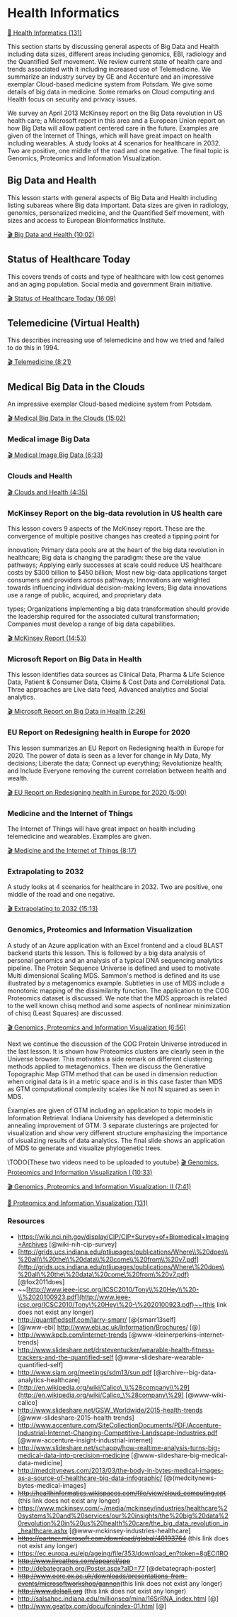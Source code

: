 # Health Informatics

[:scroll: Health Informatics
(131)](https://drive.google.com/open?id=0B6wqDMIyK2P7UGRJNmlkYkNkQk0)

This section starts by discussing general aspects of Big Data and Health
including data sizes, different areas including genomics, EBI, radiology
and the Quantified Self movement. We review current state of health care
and trends associated with it including increased use of Telemedicine.
We summarize an industry survey by GE and Accenture and an impressive
exemplar Cloud-based medicine system from Potsdam. We give some details
of big data in medicine. Some remarks on Cloud computing and Health
focus on security and privacy issues.

We survey an April 2013 McKinsey report on the Big Data revolution in US
health care; a Microsoft report in this area and a European Union report
on how Big Data will allow patient centered care in the future. Examples
are given of the Internet of Things, which will have great impact on
health including wearables. A study looks at 4 scenarios for healthcare
in 2032. Two are positive, one middle of the road and one negative. The
final topic is Genomics, Proteomics and Information Visualization.

## Big Data and Health

This lesson starts with general aspects of Big Data and Health including
listing subareas where Big data important. Data sizes are given in
radiology, genomics, personalized medicine, and the Quantified Self
movement, with sizes and access to European Bioinformatics Institute.

[:clapper: Big Data and Health
(10:02)](https://www.youtube.com/watch?v=ZkM-yZJQ1Cg)

## Status of Healthcare Today

This covers trends of costs and type of healthcare with low cost genomes
and an aging population. Social media and government Brain initiative.

[:clapper: Status of Healthcare Today
(16:09)](https://www.youtube.com/watch?v=x9TpdMBqYrk)

## Telemedicine (Virtual Health)

This describes increasing use of telemedicine and how we tried and
failed to do this in 1994.

[:clapper: Telemedicine
(8:21)](https://www.youtube.com/watch?v=Pe4CVXQaL_U)

## Medical Big Data in the Clouds

An impressive exemplar Cloud-based medicine system from Potsdam.

[:clapper: Medical Big Data in the Clouds
(15:02)](https://www.youtube.com/watch?v=GldSVijkJcM)

### Medical image Big Data

[:clapper: Medical Image Big Data
(6:33)](https://www.youtube.com/watch?v=GOcVtwx2R2k)

### Clouds and Health

[:clapper: Clouds and Health (4:35)](http://youtu.be/9Whkl_UPS5g)

### McKinsey Report on the big-data revolution in US health care

This lesson covers 9 aspects of the McKinsey report. These are the
convergence of multiple positive changes has created a tipping point for

innovation; Primary data pools are at the heart of the big data
revolution in healthcare; Big data is changing the paradigm: these are
the value pathways; Applying early successes at scale could reduce US
healthcare costs by \$300 billion to \$450 billion; Most new big-data
applications target consumers and providers across pathways; Innovations
are weighted towards influencing individual decision-making levers; Big
data innovations use a range of public, acquired, and proprietary data

types; Organizations implementing a big data transformation should
provide the leadership required for the associated cultural
transformation; Companies must develop a range of big data capabilities.

[:clapper: McKinsey Report
(14:53)](https://www.youtube.com/watch?v=fu-TWnIk980)

### Microsoft Report on Big Data in Health

This lesson identifies data sources as Clinical Data, Pharma & Life
Science Data, Patient & Consumer Data, Claims & Cost Data and
Correlational Data. Three approaches are Live data feed, Advanced
analytics and Social analytics.

[:clapper: Microsoft Report on Big Data in Health
(2:26)](http://youtu.be/PjffvVgj1PE)

### EU Report on Redesigning health in Europe for 2020

This lesson summarizes an EU Report on Redesigning health in Europe for
2020. The power of data is seen as a lever for change in My Data, My
decisions; Liberate the data; Connect up everything; Revolutionize
health; and Include Everyone removing the current correlation between
health and wealth.

[:clapper: EU Report on Redesigning health in Europe for 2020
(5:00)](http://youtu.be/9mbt_ZSs0iw)

### Medicine and the Internet of Things

The Internet of Things will have great impact on health including
telemedicine and wearables. Examples are given.

[:clapper: Medicine and the Internet of Things
(8:17)](https://www.youtube.com/watch?v=Jk3EeFzZnuU)

### Extrapolating to 2032

A study looks at 4 scenarios for healthcare in 2032. Two are positive,
one middle of the road and one negative.

[:clapper: Extrapolating to 2032
(15:13)](https://www.youtube.com/watch?v=a5G4HACeokg)

### Genomics, Proteomics and Information Visualization

A study of an Azure application with an Excel frontend and a cloud BLAST
backend starts this lesson. This is followed by a big data analysis of
personal genomics and an analysis of a typical DNA sequencing analytics
pipeline. The Protein Sequence Universe is defined and used to motivate
Multi dimensional Scaling MDS. Sammon's method is defined and its use
illustrated by a metagenomics example. Subtleties in use of MDS include
a monotonic mapping of the dissimilarity function. The application to
the COG Proteomics dataset is discussed. We note that the MDS approach
is related to the well known chisq method and some aspects of nonlinear
minimization of chisq (Least Squares) are discussed.

[:clapper: Genomics, Proteomics and Information Visualization
(6:56)](https://www.youtube.com/watch?v=zGzBtxq1ZRE)

Next we continue the discussion of the COG Protein Universe introduced
in the last lesson. It is shown how Proteomics clusters are clearly seen
in the Universe browser. This motivates a side remark on different
clustering methods applied to metagenomics. Then we discuss the
Generative Topographic Map GTM method that can be used in dimension
reduction when original data is in a metric space and is in this case
faster than MDS as GTM computational complexity scales like N not N
squared as seen in MDS.

Examples are given of GTM including an application to topic models in
Information Retrieval. Indiana University has developed a deterministic
annealing improvement of GTM. 3 separate clusterings are projected for
visualization and show very different structure emphasizing the
importance of visualizing results of data analytics. The final slide
shows an application of MDS to generate and visualize phylogenetic
trees.

\TODO{These two videos need to be uploaded to youtube}
[:clapper: Genomics, Proteomics and Information Visualization I
(10:33)](https://drive.google.com/file/d/0B5plU-u0wqMobXdEQWRHWl95UTA/view?usp=sharing)

[:clapper: Genomics, Proteomics and Information Visualization: II
(7:41)](https://drive.google.com/file/d/0B5plU-u0wqModlhmdVUwdGlQNTA/view?usp=sharing)

[:scroll: Proteomics and Information Visualization
(131)](https://drive.google.com/open?id=0B8936_ytjfjmX0lEMWhMX2kwRHc)

### Resources

-   <https://wiki.nci.nih.gov/display/CIP/CIP+Survey+of+Biomedical+Imaging+Archives> [@wiki-nih-cip-survey]
-   [http://grids.ucs.indiana.edu/ptliupages/publications/Where\\%20does\\%20all\\%20the\\%20data\\%20come\\%20from\\%20v7.pdf](http://grids.ucs.indiana.edu/ptliupages/publications/Where\%20does\%20all\%20the\%20data\%20come\%20from\%20v7.pdf) [@fox2011does]
-   ~~[http://www.ieee-icsc.org/ICSC2010/Tony\\%20Hey\\%20-\\%2020100923.pdf](http://www.ieee-icsc.org/ICSC2010/Tony\%20Hey\%20-\%2020100923.pdf)~~(this link does not exist any longer)
-   <http://quantifiedself.com/larry-smarr/> [@{smarr13self]
-   [@www-ebi] <http://www.ebi.ac.uk/Information/Brochures/> [@]
-   <http://www.kpcb.com/internet-trends> [@www-kleinerperkins-internet-trends]
-   <http://www.slideshare.net/drsteventucker/wearable-health-fitness-trackers-and-the-quantified-self> [@www-slideshare-wearable-quantified-self]
-   <http://www.siam.org/meetings/sdm13/sun.pdf> [@archive--big-data-analytics-healthcare]
-   [http://en.wikipedia.org/wiki/Calico\_\\%28company\\%29](http://en.wikipedia.org/wiki/Calico_\%28company\%29) [@www-wiki-calico]
-   <http://www.slideshare.net/GSW_Worldwide/2015-health-trends> [@www-slideshare-2015-health trends]
-   <http://www.accenture.com/SiteCollectionDocuments/PDF/Accenture-Industrial-Internet-Changing-Competitive-Landscape-Industries.pdf> [@www-accenture-insight-industrial-internet]
-   <http://www.slideshare.net/schappy/how-realtime-analysis-turns-big-medical-data-into-precision-medicine> [@www-slideshare-big-medical-data-medicine]
-   <http://medcitynews.com/2013/03/the-body-in-bytes-medical-images-as-a-source-of-healthcare-big-data-infographic/> [@{medcitynews-bytes-medical-images]
-   ~~<http://healthinformatics.wikispaces.com/file/view/cloud_computing.ppt>~~ (this link does not exist any longer)
-   <https://www.mckinsey.com/~/media/mckinsey/industries/healthcare%20systems%20and%20services/our%20insights/the%20big%20data%20revolution%20in%20us%20health%20care/the_big_data_revolution_in_healthcare.ashx> [@www-mckinsey-industries-healthcare]
-   ~~<https://partner.microsoft.com/download/global/40193764>~~ (this link does not exist any longer)
-   <https://ec.europa.eu/eip/ageing/file/353/download_en?token=8gECi1RO> 
-   ~~<http://www.liveathos.com/apparel/app>~~
-   <http://debategraph.org/Poster.aspx?aID=77> [@debategraph-poster]
-   ~~<http://www.oerc.ox.ac.uk/downloads/presentations-from-events/microsoftworkshop/gannon>~~(this link does not exist any longer)
-   ~~<http://www.delsall.org>~~ (this link does not exist any longer)
-   <http://salsahpc.indiana.edu/millionseq/mina/16SrRNA_index.html> [@]
-   <http://www.geatbx.com/docu/fcnindex-01.html> [@]
